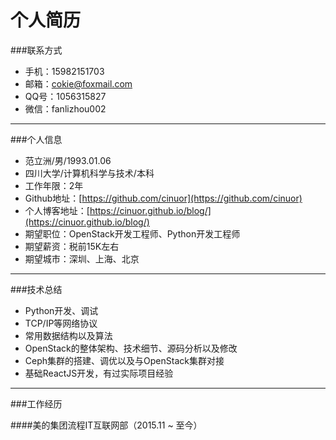 个人简历
=======

###联系方式
* 手机：15982151703
* 邮箱：cokie@foxmail.com
* QQ号：1056315827
* 微信：fanlizhou002
---

###个人信息
* 范立洲/男/1993.01.06
* 四川大学/计算机科学与技术/本科
* 工作年限：2年
* Github地址：[https://github.com/cinuor](https://github.com/cinuor)
* 个人博客地址：[https://cinuor.github.io/blog/](https://cinuor.github.io/blog/)
* 期望职位：OpenStack开发工程师、Python开发工程师
* 期望薪资：税前15K左右
* 期望城市：深圳、上海、北京
---

###技术总结
* Python开发、调试
* TCP/IP等网络协议
* 常用数据结构以及算法
* OpenStack的整体架构、技术细节、源码分析以及修改
* Ceph集群的搭建、调优以及与OpenStack集群对接
* 基础ReactJS开发，有过实际项目经验
---

###工作经历

####美的集团流程IT互联网部（2015.11 ~ 至今）
